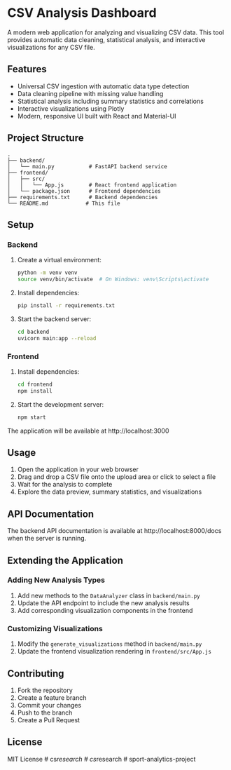 # CSV Analysis Dashboard

A modern web application for analyzing and visualizing CSV data. This tool provides automatic data cleaning, statistical analysis, and interactive visualizations for any CSV file.

## Features

- Universal CSV ingestion with automatic data type detection
- Data cleaning pipeline with missing value handling
- Statistical analysis including summary statistics and correlations
- Interactive visualizations using Plotly
- Modern, responsive UI built with React and Material-UI

## Project Structure

```
.
├── backend/
│   └── main.py           # FastAPI backend service
├── frontend/
│   ├── src/
│   │   └── App.js        # React frontend application
│   └── package.json      # Frontend dependencies
├── requirements.txt      # Backend dependencies
└── README.md            # This file
```

## Setup

### Backend

1. Create a virtual environment:
   ```bash
   python -m venv venv
   source venv/bin/activate  # On Windows: venv\Scripts\activate
   ```

2. Install dependencies:
   ```bash
   pip install -r requirements.txt
   ```

3. Start the backend server:
   ```bash
   cd backend
   uvicorn main:app --reload
   ```

### Frontend

1. Install dependencies:
   ```bash
   cd frontend
   npm install
   ```

2. Start the development server:
   ```bash
   npm start
   ```

The application will be available at http://localhost:3000

## Usage

1. Open the application in your web browser
2. Drag and drop a CSV file onto the upload area or click to select a file
3. Wait for the analysis to complete
4. Explore the data preview, summary statistics, and visualizations

## API Documentation

The backend API documentation is available at http://localhost:8000/docs when the server is running.

## Extending the Application

### Adding New Analysis Types

1. Add new methods to the `DataAnalyzer` class in `backend/main.py`
2. Update the API endpoint to include the new analysis results
3. Add corresponding visualization components in the frontend

### Customizing Visualizations

1. Modify the `generate_visualizations` method in `backend/main.py`
2. Update the frontend visualization rendering in `frontend/src/App.js`

## Contributing

1. Fork the repository
2. Create a feature branch
3. Commit your changes
4. Push to the branch
5. Create a Pull Request

## License

MIT License #   c s _ r e s e a r c h  
 #   c s _ r e s e a r c h  
 #   s p o r t - a n a l y t i c s - p r o j e c t  
 